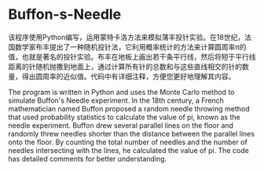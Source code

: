 # Buffon-s-Needle
该程序使用Python编写，运用蒙特卡洛方法来模拟蒲丰投针实验。在18世纪，法国数学家布丰提出了一种随机投针法，它利用概率统计的方法来计算圆周率π的值，也就是著名的投针实验。布丰在地板上画出若干条平行线，然后将短于平行线距离的针随机抛撒到地面上，通过计算所有针的总数和与这些直线相交的针的数量，得出圆周率的近似值。代码中有详细注释，方便您更好地理解其内容。

The program is written in Python and uses the Monte Carlo method to simulate Buffon's Needle experiment. In the 18th century, a French mathematician named Buffon proposed a random needle throwing method that used probability statistics to calculate the value of pi, known as the needle experiment. Buffon drew several parallel lines on the floor and randomly threw needles shorter than the distance between the parallel lines onto the floor. By counting the total number of needles and the number of needles intersecting with the lines, he calculated the value of pi. The code has detailed comments for better understanding.
